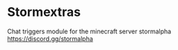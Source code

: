 # Stormextras
Chat triggers module for the minecraft server stormalpha https://discord.gg/stormalpha
